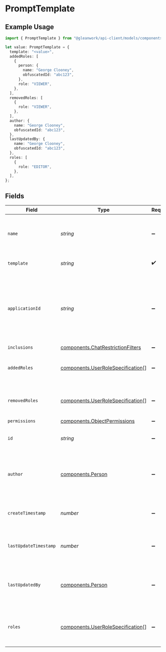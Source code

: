 # PromptTemplate

## Example Usage

```typescript
import { PromptTemplate } from "@gleanwork/api-client/models/components";

let value: PromptTemplate = {
  template: "<value>",
  addedRoles: [
    {
      person: {
        name: "George Clooney",
        obfuscatedId: "abc123",
      },
      role: "VIEWER",
    },
  ],
  removedRoles: [
    {
      role: "VIEWER",
    },
  ],
  author: {
    name: "George Clooney",
    obfuscatedId: "abc123",
  },
  lastUpdatedBy: {
    name: "George Clooney",
    obfuscatedId: "abc123",
  },
  roles: [
    {
      role: "EDITOR",
    },
  ],
};
```

## Fields

| Field                                                                                        | Type                                                                                         | Required                                                                                     | Description                                                                                  | Example                                                                                      |
| -------------------------------------------------------------------------------------------- | -------------------------------------------------------------------------------------------- | -------------------------------------------------------------------------------------------- | -------------------------------------------------------------------------------------------- | -------------------------------------------------------------------------------------------- |
| `name`                                                                                       | *string*                                                                                     | :heavy_minus_sign:                                                                           | The user-given identifier for this prompt template.                                          |                                                                                              |
| `template`                                                                                   | *string*                                                                                     | :heavy_check_mark:                                                                           | The actual template string.                                                                  |                                                                                              |
| `applicationId`                                                                              | *string*                                                                                     | :heavy_minus_sign:                                                                           | The Application Id the prompt template should be created under. Empty for default assistant. |                                                                                              |
| `inclusions`                                                                                 | [components.ChatRestrictionFilters](../../models/components/chatrestrictionfilters.md)       | :heavy_minus_sign:                                                                           | N/A                                                                                          |                                                                                              |
| `addedRoles`                                                                                 | [components.UserRoleSpecification](../../models/components/userrolespecification.md)[]       | :heavy_minus_sign:                                                                           | A list of added user roles for the Workflow.                                                 |                                                                                              |
| `removedRoles`                                                                               | [components.UserRoleSpecification](../../models/components/userrolespecification.md)[]       | :heavy_minus_sign:                                                                           | A list of removed user roles for the Workflow.                                               |                                                                                              |
| `permissions`                                                                                | [components.ObjectPermissions](../../models/components/objectpermissions.md)                 | :heavy_minus_sign:                                                                           | N/A                                                                                          |                                                                                              |
| `id`                                                                                         | *string*                                                                                     | :heavy_minus_sign:                                                                           | Opaque id for this prompt template                                                           |                                                                                              |
| `author`                                                                                     | [components.Person](../../models/components/person.md)                                       | :heavy_minus_sign:                                                                           | N/A                                                                                          | {<br/>"name": "George Clooney",<br/>"obfuscatedId": "abc123"<br/>}                           |
| `createTimestamp`                                                                            | *number*                                                                                     | :heavy_minus_sign:                                                                           | Server Unix timestamp of the creation time.                                                  |                                                                                              |
| `lastUpdateTimestamp`                                                                        | *number*                                                                                     | :heavy_minus_sign:                                                                           | Server Unix timestamp of the last update time.                                               |                                                                                              |
| `lastUpdatedBy`                                                                              | [components.Person](../../models/components/person.md)                                       | :heavy_minus_sign:                                                                           | N/A                                                                                          | {<br/>"name": "George Clooney",<br/>"obfuscatedId": "abc123"<br/>}                           |
| `roles`                                                                                      | [components.UserRoleSpecification](../../models/components/userrolespecification.md)[]       | :heavy_minus_sign:                                                                           | A list of roles for this prompt template explicitly granted.                                 |                                                                                              |